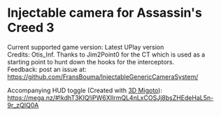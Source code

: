 Injectable camera for Assassin's Creed 3
============================

Current supported game version: Latest UPlay version  
Credits: Otis_Inf. Thanks to Jim2Point0 for the CT which is used as a starting point to hunt down the hooks for the interceptors.  
Feedback: post an issue at: https://github.com/FransBouma/InjectableGenericCameraSystem/  

Accompanying HUD toggle (Created with [3D Migoto](https://github.com/bo3b/3Dmigoto)): https://mega.nz/#!kdhT3KIQ!iPW6XIlrmQL4nLxCOSJj8bsZHEdeHaL5n-9r_zQIQ0A
